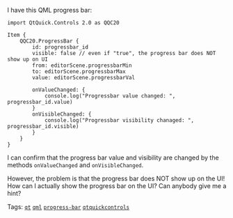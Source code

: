 I have this QML progress bar:


    import QtQuick.Controls 2.0 as QQC20
    
    Item {
        QQC20.ProgressBar {
            id: progressbar_id
            visible: false // even if "true", the progress bar does NOT show up on UI
            from: editorScene.progressbarMin
            to: editorScene.progressbarMax
            value: editorScene.progressbarVal
            
            onValueChanged: {
                console.log("Progressbar value changed: ", progressbar_id.value)
            }
            onVisibleChanged: {
                console.log("Progressbar visibility chanaged: ", progressbar_id.visible)
            }
        }
    }

I can confirm that the progress bar value and visibility are changed by the methods `onValueChanged` and `onVisibleChanged`. 

However, the problem is that the progress bar does NOT show up on the UI! How can I actually show the progress bar on the UI? Can anybody give me a hint?

Tags:
[`qt`](https://stackoverflow.com/tags/qt/info)
[`qml`](https://stackoverflow.com/tags/qml/info)
[`progress-bar`](https://stackoverflow.com/tags/progress-bar/info)
[`qtquickcontrols`](https://stackoverflow.com/tags/qtquickcontrols/info)
